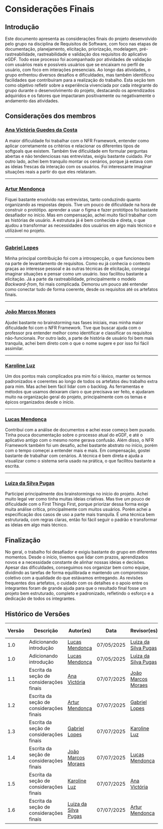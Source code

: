 # Considerações Finais

## Introdução 

Este documento apresenta as considerações finais do projeto desenvolvido pelo grupo na disciplina de Requisitos de Software, com foco nas etapas de documentação, planejamento, elicitação, priorização, modelagem, pré-rastreabilidade, rastreabilidade e validação dos requisitos do aplicativo eGDF. Todo esse processo foi acompanhado por atividades de validação com usuários reais e possíveis usuários que se encaixam no perfil de usuário, com foco em interações presenciais. Ao longo das atividades, o grupo enfrentou diversos desafios e dificuldades, mas também identificou facilidades que contribuíram para a realização do trabalho. Esta seção tem como objetivo refletir sobre a experiência vivenciada por cada integrante do grupo durante o desenvolvimento do projeto, destacando os aprendizados adquiridos e os fatores que impactaram positivamente ou negativamente o andamento das atividades.

## Considerações dos membros

### [Ana Victória Guedes da Costa](https://github.com/navicg)

A maior dificuldade foi trabalhar com o NFR Framework, entender como aplicar corretamente os critérios e relacionar os diferentes tipos de softgoals que existem. Também tive dificuldade em formular perguntas abertas e não tendenciosas nas entrevistas, exigiu bastante cuidado.
Por outro lado, achei bem tranquilo montar os cenários, porque já estava com as ideias frescas da interação com os usuários. Foi interessante imaginar situações reais a partir do que eles relataram.

---

### [Artur Mendonça](https://github.com/ArtyMend07)

Fiquei bastante envolvido nas entrevistas, tanto conduzindo quanto organizando as respostas depois. Tive um pouco de dificuldade na hora de construir o protótipo. aprender a usar o figma e fazer protótipos foi bastante desafiador no início.
Mas em compensação, achei muito fácil trabalhar com as histórias de usuário. A estrutura já é bem conhecida e direta, o que ajudou a transformar as necessidades dos usuários em algo mais técnico e utilizável no projeto.

---

### [Gabriel Lopes](https://github.com/BrzGab)

Minha principal contribuição foi com a introspecção, o que funcionou bem na parte de levantamento de requisitos. Como eu já conhecia o contexto graças ao interesse pessoal e às outras técnicas de elicitação, consegui imaginar situações e pensar como um usuário. Isso facilitou bastante a elicitação.
Já a parte da rastreabilidade, principalmente o modelo *Backward-from*, foi mais complicada. Demorou um pouco até entender como conectar tudo de forma coerente, desde os requisitos até os artefatos finais.

---

### [João Marcos Moraes](https://github.com/JJOAOMARCOSS)

Ajudei bastante no brainstorming nas fases iniciais, mas minha maior dificuldade foi com o NFR Framework. Tive que buscar ajuda com o professor pra entender melhor como identificar e classificar os requisitos não-funcionais.
Por outro lado, a parte de história de usuário foi bem mais tranquila, achei bem direto com o que o nome sugere e por isso foi fácil assimilar.

---

### [Karoline Luz](https://github.com/KarolineLuz)

Um dos pontos mais complicados pra mim foi o léxico, manter os termos padronizados e coerentes ao longo de todos os artefatos deu trabalho extra para mim.
Mas achei bem fácil lidar com o backlog. As ferramentas e métodos que usamos deixaram claro o que precisava ser feito, e ajudaram muito na organização geral do projeto, principalmente com os temas e épicos organizados desde o início.

---

### [Lucas Mendonça](https://github.com/lucasarruda9)

Contribuí com a análise de documentos e achei esse começo bem puxado. Tinha pouca documentação sobre o processo atual do eGDF, e até o aplicativo antigo com o mesmo nome gerava confusão. Além disso, o NFR Framework também foi um desafio, achei bastante abstrato no início, porém com o tempo começei a entender mais e mais.
Em compensação, gostei bastante de trabalhar com cenários. A técnica é bem direta e ajuda a visualizar como o sistema seria usado na prática, o que facilitou bastante a escrita.

---

### [Luiza da Silva Pugas](https://github.com/Luizaxx)

Participei principalmente dos brainstormings no início do projeto. Achei muito legal ver como tinha muitas ideias criativas. Mas tive um pouco de dificuldade com o First Things First, porque priorizar dessa forma exige muita análise crítica, principalmente com muitos usuários.
Porém achei a especificação dos casos de uso a parte mais tranquila. É uma técnica bem estruturada, com regras claras, então foi fácil seguir o padrão e transformar as ideias em algo mais técnico.


## Finalização 

No geral, o trabalho foi desafiador e exigiu bastante do grupo em diferentes momentos. Desde o início, tivemos que lidar com prazos, aprendizados novos e a necessidade constante de alinhar nossas ideias e decisões. Apesar das dificuldades, conseguimos nos organizar bem como equipe, dividindo as tarefas de forma equilibrada e mantendo um compromisso coletivo com a qualidade do que estávamos entregando. As revisões frequentes dos artefatos, o cuidado com os detalhes e o apoio entre os integrantes foram de grande ajuda para que o resultado final fosse um projeto bem estruturado, completo e padronizado, refletindo o esforço e a dedicação de todos os integrantes.

## Histórico de Versões

| Versão | Descrição                                  | Autor(es)                                                                                       | Data       | Revisor(es)                                                                                      | Data de Revisão |
|--------|--------------------------------------------|--------------------------------------------------------------------------------------------------|------------|---------------------------------------------------------------------------------------------------|-----------------|
| 1.0    | Adicionando introdução                     | [Lucas Mendonça](https://github.com/lucasarruda9)                                               | 07/05/2025 | [Luiza da Silva Pugas](https://github.com/Luizaxx)                                               | 07/07/2025      |
| 1.0    | Adicionando introdução                     | [Lucas Mendonça](https://github.com/lucasarruda9)                                               | 07/05/2025 | [Luiza da Silva Pugas](https://github.com/Luizaxx)                                               | 07/07/2025      |
| 1.1    | Escrita da seção de considerações finais    | [Ana Victória](https://github.com/navicg)                                                       | 07/07/2025 | [João Marcos Moraes](https://github.com/JJOAOMARCOSS)                                            | 07/07/2025      |
| 1.2    | Escrita da seção de considerações finais    | [Artur Mendonça](https://github.com/ArtyMend07)                                                 | 07/07/2025 | [Gabriel Lopes](https://github.com/BrzGab)                                                       | 07/07/2025      |
| 1.3    | Escrita da seção de considerações finais    | [Gabriel Lopes](https://github.com/BrzGab)                                                      | 07/07/2025 | [Karoline Luz](https://github.com/KarolineLuz)                                                   | 07/07/2025      |
| 1.4    | Escrita da seção de considerações finais    | [João Marcos Moraes](https://github.com/JJOAOMARCOSS)                                           | 07/07/2025 | [Lucas Mendonça](https://github.com/lucasarruda9)                                                | 07/07/2025      |
| 1.5    | Escrita da seção de considerações finais    | [Karoline Luz](https://github.com/KarolineLuz)                                                  | 07/07/2025 | [Ana Victória](https://github.com/navicg)                                                        | 07/07/2025      |
| 1.6    | Escrita da seção de considerações finais    | [Luiza da Silva Pugas](https://github.com/Luizaxx)                                              | 07/07/2025 | [Artur Mendonça](https://github.com/ArtyMend07)                                                  | 07/07/2025      |
